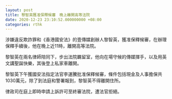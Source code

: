 ```yaml
---
layout: post
title: 黎智英獲准保釋候審　晚上離開高等法院
date: 2020-12-23 23:10:52.000000000 +08:00
categories: rthk
---
```


涉嫌違反欺詐罪和《香港國安法》的壹傳媒創辦人黎智英，獲准保釋候審，在辦理保釋手續後，他在晚上近11時，離開高等法院。

黎智英在兩名律師陪同下，步出法院羈留室，他向在場守候的傳媒揮手，以及用英文講聖誕快樂，其後登上私家車離開。

黎智英下午獲國安法指定法官李運騰批准保釋候審，條件包括現金及人事擔保共1030萬元，除了到法庭和警署報到，黎智英不得離開住所。

律政司在庭上即時申請上訴許可至終審法院，遭法官拒絕。
